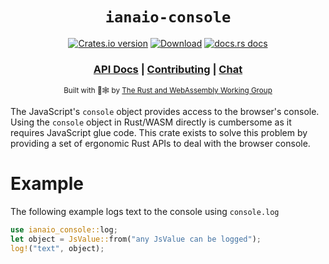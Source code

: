 <div align="center">

  <h1><code>ianaio-console</code></h1>

  <p>
    <a href="https://crates.io/crates/ianaio-console"><img src="https://img.shields.io/crates/v/ianaio-console.svg?style=flat-square" alt="Crates.io version" /></a>
    <a href="https://crates.io/crates/ianaio-console"><img src="https://img.shields.io/crates/d/ianaio-console.svg?style=flat-square" alt="Download" /></a>
    <a href="https://docs.rs/ianaio-console"><img src="https://img.shields.io/badge/docs-latest-blue.svg?style=flat-square" alt="docs.rs docs" /></a>
  </p>

  <h3>
    <a href="https://docs.rs/ianaio-console">API Docs</a>
    <span> | </span>
    <a href="https://github.com/rustwasm/ianaio/blob/master/CONTRIBUTING.md">Contributing</a>
    <span> | </span>
    <a href="https://discordapp.com/channels/442252698964721669/443151097398296587">Chat</a>
  </h3>

<sub>Built with 🦀🕸 by <a href="https://rustwasm.github.io/">The Rust and WebAssembly Working Group</a></sub>
</div>

The JavaScript's `console` object provides access to the browser's console.
Using the `console` object in Rust/WASM directly is cumbersome as it requires JavaScript glue code.
This crate exists to solve this problem by providing a set of ergonomic Rust APIs to deal
with the browser console.

# Example

The following example logs text to the console using `console.log`

```rust
use ianaio_console::log;
let object = JsValue::from("any JsValue can be logged");
log!("text", object);
```
